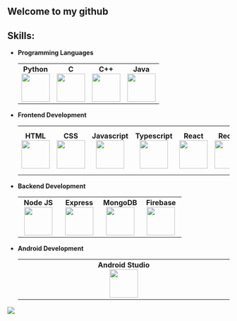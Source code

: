 <h2 align="left">Welcome to my github</h2>

## Skills:
- **Programming Languages**
	<center>
		<table>
			<tbody>
				<tr>
					<td width="25%" align="center">
						<span><strong>Python</strong></span><br/>
						<img height="64px" width="64px" src="https://res.cloudinary.com/dk0bu3fas/image/upload/v1703575987/python.svg">
					</td>
          <td width="25%" align="center">
						<span><strong>C</strong></span><br/>
						<img height="64px" width="64px" src="https://res.cloudinary.com/dk0bu3fas/image/upload/v1703576971/c.png">
					</td>
					<td width="25%" align="center">
						<span><strong>C++</strong></span><br/>
						<img height="64px" width="64px" src="https://upload.wikimedia.org/wikipedia/commons/thumb/1/18/ISO_C%2B%2B_Logo.svg/1200px-ISO_C%2B%2B_Logo.svg.png">
					</td>
					<td width="25%" align="center">
						<span><strong>Java</strong></span><br/>
						<img height="64px" width="64px" src="https://res.cloudinary.com/dk0bu3fas/image/upload/v1703576047/java.svg">
					</td>
				</tr>
			</tbody>
		</table>
	</center>
- **Frontend Development**
	<center>
		<table>
			<tbody>
				<tr>
					<td align="center">
						<span><strong>HTML</strong></span><br/>
						<img height="64px" width="64px" src="https://res.cloudinary.com/dk0bu3fas/image/upload/v1703576203/Frontend/html.svg">
					</td>
					<td align="center">
						<span><strong>CSS</strong></span><br/>
						<img height="64px" width="64px" src="https://res.cloudinary.com/dk0bu3fas/image/upload/v1703576203/Frontend/css.svg">
					</td>
					<td align="center">
						<span><strong>Javascript</strong></span><br/>
						<img height="64px" width="64px" src="https://res.cloudinary.com/dk0bu3fas/image/upload/v1703576203/Frontend/js.svg">
					</td>
					<td align="center">
						<span><strong>Typescript</strong></span><br/>
						<img height="64px" width="64px" src="https://res.cloudinary.com/dk0bu3fas/image/upload/v1703576203/Frontend/ts.svg">
					</td>
					<td align="center">
						<span><strong>React</strong></span><br/>
						<img height="64px" width="64px" src="https://res.cloudinary.com/dk0bu3fas/image/upload/v1703576203/Frontend/react.svg">
					</td>
					<td  align="center">
						<span><strong>Recoil</strong></span><br/>
						<img height="64px" width="64px" src="https://res.cloudinary.com/dk0bu3fas/image/upload/v1703576203/Frontend/recoil.svg">
					</td>
					<td align="center">
						<span><strong>Material UI</strong></span><br/>
						<img height="64px" width="64px" src="https://res.cloudinary.com/dk0bu3fas/image/upload/v1703576203/Frontend/material-ui.svg">
					</td>
				</tr>
			</tbody>
		</table>
	</center>
	
- **Backend Development**
	<center>
		<table>
			<tbody>
				<tr>
					<td width="25%" align="center">
						<span><strong>Node JS</strong></span><br/>
						<img height="64px" width="64px" src="https://res.cloudinary.com/dk0bu3fas/image/upload/v1703575925/nodejs.svg">
					</td>
					<td width="25%" align="center">
						<span><strong>Express</strong></span><br/>
						<img height="64px" width="64px" src="https://res.cloudinary.com/dk0bu3fas/image/upload/v1703576609/express.svg">
					</td>
					<td width="25%" align="center">
						<span><strong>MongoDB</strong></span><br/>
						<img height="64px" width="64px" src="https://res.cloudinary.com/dk0bu3fas/image/upload/v1703576559/mongodb.svg">
					</td>
					<td width="25%" align="center">
						<span><strong>Firebase</strong></span><br/>
						<img height="64px" width="64px" src="https://res.cloudinary.com/dk0bu3fas/image/upload/v1703575751/npcphml9ccpxar1ksxo8.svg">
					</td>
				</tr>
			</tbody>
		</table>
	</center>

- **Android Development**
  <center>
		<table>
			<tbody>
				<tr>
					<td width="25%" align="center">
						<span><strong>Android Studio</strong></span><br/>
						<img height="64px" width="64px" src="https://res.cloudinary.com/dk0bu3fas/image/upload/v1703576723/Frontend/android.svg">
					</td>
				</tr>
			</tbody>
		</table>
	</center>
![](https://komarev.com/ghpvc/?username=TarunCore)
<!--<div align="left">-->
<!--  <img src="https://github-readme-stats.vercel.app/api/top-langs?username=TarunCore&locale=en&hide_title=false&layout=compact&card_width=320&langs_count=5&theme=dracula&hide_border=false&order=2" height="150" alt="languages graph"  />-->
<!--</div>-->
